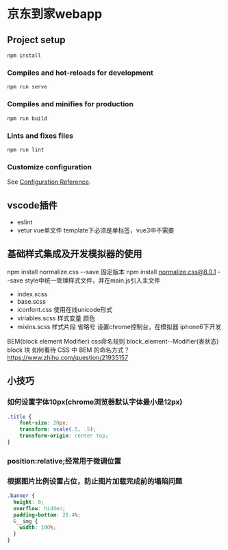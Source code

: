 # 京东到家webapp

## Project setup
```
npm install
```

### Compiles and hot-reloads for development
```
npm run serve
```

### Compiles and minifies for production
```
npm run build
```

### Lints and fixes files
```
npm run lint
```

### Customize configuration
See [Configuration Reference](https://cli.vuejs.org/config/).

## vscode插件
- eslint
- vetur vue单文件 template下必须是单标签，vue3中不需要

## 基础样式集成及开发模拟器的使用
npm install normalize.css --save 固定版本 npm install normalize.css@8.0.1 --save
style中统一管理样式文件，并在main.js引入主文件
- index.scss
- base.scss
- iconfont.css 使用在线unicode形式
- viriables.scss 样式变量 颜色
- mixins.scss 样式片段 省略号
设置chrome控制台，在模拟器 iphone6下开发

BEM(block element Modifier) css命名规则  block_element--Modifier(表状态)  block 块
如何看待 CSS 中 BEM 的命名方式？  https://www.zhihu.com/question/21935157

## 小技巧

### 如何设置字体10px(chrome浏览器默认字体最小是12px)
```css
.title {
    font-size: 20px;
    transform: scale(.5, .5);
    transform-origin: center top;
}
```
### position:relative;经常用于微调位置
### 根据图片比例设置占位，防止图片加载完成前的塌陷问题
```scss
.banner {
  height: 0;
  overflow: hidden;
  padding-bottom: 25.4%;
  &__img {
    width: 100%;
  }
}
```
